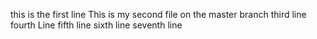 this is the first line
This is my second file on the master branch
third line
fourth Line
fifth line
sixth line
seventh line

